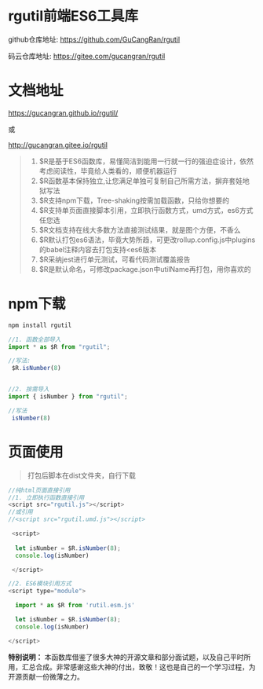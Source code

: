 # rgutil前端ES6工具库

github仓库地址: https://github.com/GuCangRan/rgutil

码云仓库地址:    https://gitee.com/gucangran/rgutil
# 文档地址
 https://gucangran.github.io/rgutil/

 或

 http://gucangran.gitee.io/rgutil


>1. $R是基于ES6函数库，易懂简洁到能用一行就一行的强迫症设计，依然考虑阅读性，毕竟给人类看的，顺便机器运行
>2. $R函数基本保持独立,让您满足单独可复制自己所需方法，摒弃套娃地狱写法
>3. $R支持npm下载，Tree-shaking按需加载函数，只给你想要的
>4. $R支持单页面直接脚本引用，立即执行函数方式，umd方式，es6方式任您选
>5. $R文档支持在线大多数方法直接测试结果，就是图个方便，不香么
>6. $R默认打包es6语法，毕竟大势所趋，可更改rollup.config.js中plugins的babel注释内容去打包支持<es6版本
>7. $R采纳jest进行单元测试，可看代码测试覆盖报告
>8. $R是默认命名，可修改package.json中utilName再打包，用你喜欢的


# npm下载
```javascript
npm install rgutil
```

```javascript
//1. 函数全部导入
import * as $R from "rgutil";

//写法:
 $R.isNumber(8)


//2. 按需导入
import { isNumber } from "rgutil";

//写法
 isNumber(8)

```

# 页面使用

>打包后脚本在dist文件夹，自行下载

```javascript
//纯html页面直接引用
//1. 立即执行函数直接引用
<script src="rgutil.js"></script>
//或引用
//<script src="rgutil.umd.js"></script>

 <script>
 
  let isNumber = $R.isNumber(8);
  console.log(isNumber)

 </script>

//2. ES6模块引用方式
<script type="module">

  import * as $R from 'rutil.esm.js'

  let isNumber = $R.isNumber(8);
  console.log(isNumber)

</script>

```

**特别说明：** 本函数库借鉴了很多大神的开源文章和部分面试题，以及自己平时所用，汇总合成。非常感谢这些大神的付出，致敬！这也是自己的一个学习过程，为开源贡献一份微薄之力。
  
   